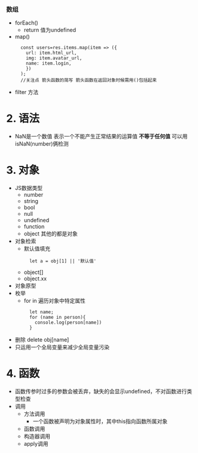 ### 数组
+ forEach()
  + return 值为undefined
+ map()
  ~~~
    const users=res.items.map(item => ({
      url: item.html_url,      
      img: item.avatar_url,      
      name: item.login,
      })
    );
    //关注点 箭头函数的简写 箭头函数在返回对象时候需用()包括起来
  ~~~
+ filter 方法
# 2. 语法
+ NaN是一个数值 表示一个不能产生正常结果的运算值 **不等于任何值** 可以用 isNaN(number)俩检测
# 3. 对象
+ JS数据类型 
  + number 
  + string 
  + bool 
  + null 
  + undefined 
  + function
  + object 其他的都是对象
+ 对象检索
  + 默认值填充 
    ~~~  
      let a = obj[1] || '默认值'
    ~~~
  + object[]
  + object.xx
+ 对象原型
+ 枚举
  + for in 遍历对象中特定属性
    ~~~
      let name;
      for (name in person){
        console.log(person[name])
      }
    ~~~
+ 删除 delete obj[name]
+ 只运用一个全局变量来减少全局变量污染 

# 4. 函数
+ 函数传参时过多的参数会被丢弃，缺失的会显示undefined，不对函数进行类型检查
+ 调用
  + 方法调用
      + 一个函数被声明为对象属性时，其中this指向函数所属对象
  + 函数调用
  + 构造器调用
  + apply调用